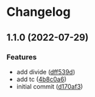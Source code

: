 # Changelog

## 1.1.0 (2022-07-29)


### Features

* add divide ([dff539d](https://github.com/0xshortcake/mylib/commit/dff539d0712f18183602abbca1b9457be176187e))
* add tc ([4b8c0a6](https://github.com/0xshortcake/mylib/commit/4b8c0a6fca086a73926c6e2f9302593a8065c5d7))
* initial commit ([d170af3](https://github.com/0xshortcake/mylib/commit/d170af31d898886ffe057927181229c0f7dce1de))
